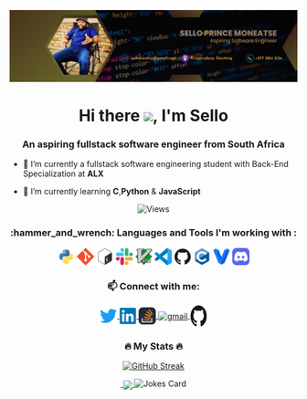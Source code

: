 ![Header](https://github.com/Real-Sello/Real-Sello/blob/main/Yellow%20Grey%20Modern%20Minimalist%20Digital%20Business%20Consultant%20Linkedin%20Banner%20(2).png?raw=true)

<h1 align="center">Hi there <img src="https://media.giphy.com/media/hvRJCLFzcasrR4ia7z/giphy.gif" width="25px">, I'm Sello
  
<h3 align="center">An aspiring fullstack software engineer from South Africa</h3>
  
- 🔭 I’m currently a fullstack software engineering student with Back-End Specialization at **ALX**
  
- 🌱 I’m currently learning **C**,**Python** & **JavaScript**
  
<div align="center" id="badges">
<img src="https://komarev.com/ghpvc/?username=Real-Sello&style=flat-square&color=blue" alt="Views"/>
</div>
  
<h3 align="center"> :hammer_and_wrench: Languages and Tools I'm working with :</h3>
  
<div align="center">
  <img src="https://github.com/devicons/devicon/blob/master/icons/python/python-original.svg" title="Python" **alt="Python" width="30" height="30"/>
  <img src="https://github.com/devicons/devicon/blob/master/icons/git/git-plain.svg" title="Git" **alt="Git" width="30" height="30"/>
  <img src="https://github.com/devicons/devicon/blob/master/icons/bash/bash-original.svg" title="Bash" **alt="Bash" width="30" height="30"/>
  <img src="https://github.com/devicons/devicon/blob/master/icons/slack/slack-original.svg" title="Slack" **alt="Slack" width="30" height="30"/>
  <img src="https://github.com/devicons/devicon/blob/master/icons/vim/vim-original.svg" title="Vim" **alt="Vim" width="30" height="30"/>
  <img src="https://github.com/devicons/devicon/blob/master/icons/vscode/vscode-original.svg" title="VS-Code" **alt="VS-Code" width="30" height="30"/>
  <img src="https://github.com/devicons/devicon/blob/master/icons/github/github-original.svg" title="Github" **alt="Github" width="30" height="30"/>
  <img src="https://github.com/devicons/devicon/blob/master/icons/c/c-original.svg" title="C" **alt="C" width="30" height="30"/>
  <img src="https://github.com/devicons/devicon/blob/master/icons/vagrant/vagrant-original.svg" title="Vagrant" **alt="Vagrant" width="30" height="30"/>
  <a href="https://discord.com/" target="blank">
    <img src="https://github.com/tandpfun/skill-icons/blob/main/icons/Discord.svg" alt="Discord" height="30" width="30" />
  </a>
  
<h3 align="center">📫 Connect with me:</h3>
<div align="center">
  <a href="https://twitter.com/__Sello" target="blank">
    <img align="center" src="https://github.com/devicons/devicon/blob/master/icons/twitter/twitter-original.svg" alt="__Sello" height="30" width="30"/>
  </a>
  <a href="https://www.linkedin.com/in/sello-moneatse-2bb4aa130" target="blank">
    <img align="center" src="https://github.com/devicons/devicon/blob/master/icons/linkedin/linkedin-original.svg" alt="sello-moneatse" height="30" width="30"/>
  </a>
  <a href="https://stackoverflow.com/users/20726911" target="blank">
    <img align="center" src="https://github.com/tandpfun/skill-icons/blob/main/icons/StackOverflow-Dark.svg" alt="20726911" height="30" width="30" />
  </a>
  <a href="mailto:spmoneatse@gmail.com" target="blank">
    <img align="center" src="https://cdn.jsdelivr.net/npm/simple-icons@v3/icons/gmail.svg" alt="gmail" height="30" width="30" />
  </a>
  <a href="https://github.com/Real-Sello" target="blank">
    <img align="center" src="https://github.com/devicons/devicon/blob/master/icons/github/github-original.svg" alt="github" height="40w" width="30" />
  </a>
</div>

### 🔥 My Stats 🔥
[![GitHub Streak](https://github-readme-streak-stats.herokuapp.com?user=Real-Sello&theme=cobalt)](https://git.io/streak-stats)
 
<a href="https://github.com/Real-Sello/github-readme-stats">
  <img align="center" src"https://github-readme-stats-real-sello.vercel.app/api?username=Real-Sello&repo=github-readme-stats" />
  </a>
  
<a href="https://github.com/Real-Sello/github-readme-stats">
  <img align="center" src="https://github-readme-stats-real-sello.vercel.app/api/top-langs/?username=Real-Sello&repo=github-readme-stats" />
   </a>
<!-- HTML -->
<img src="https://readme-jokes.vercel.app/api?&theme=watermelon" alt="Jokes Card" />
  
  
  

  
<!--
**Real-Sello/Real-Sello** is a ✨ _special_ ✨ repository because its `README.md` (this file) appears on your GitHub profile.

Here are some ideas to get you started:

- 🔭 I’m currently working on ...
- 🌱 I’m currently learning ...
- 👯 I’m looking to collaborate on ...
- 🤔 I’m looking for help with ...
- 💬 Ask me about ...
- 📫 How to reach me: ...
- 😄 Pronouns: ...
- ⚡ Fun fact: ...
-->
